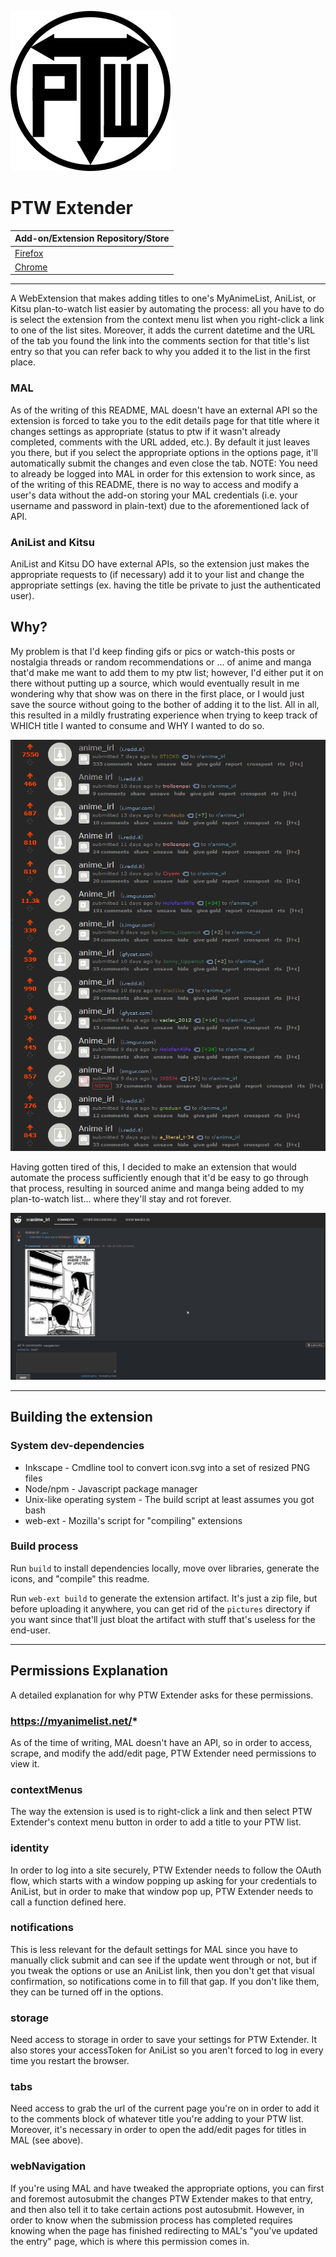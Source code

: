 ![PTW Extender Icon](icons/icon.svg "PTW Extender Icon")

# PTW Extender

| Add-on/Extension Repository/Store |
| --- |
| [Firefox](https://addons.mozilla.org/en-US/firefox/addon/ptw-extender/) |
| [Chrome](https://chrome.google.com/webstore/detail/ptw-extender/cbllkljhggikogmnnfiihcbgenkmjanh)

---

A WebExtension that makes adding titles to one's MyAnimeList, AniList, or Kitsu plan-to-watch list easier by automating the process: all you have to do is select the extension from the context menu list when you right-click a link to one of the list sites.  Moreover, it adds the current datetime and the URL of the tab you found the link into the comments section for that title's list entry so that you can refer back to why you added it to the list in the first place.

### MAL
As of the writing of this README, MAL doesn't have an external API so the extension is forced to take you to the edit details page for that title where it changes settings as appropriate (status to ptw if it wasn't already completed, comments with the URL added, etc.).  By default it just leaves you there, but if you select the appropriate options in the options page, it'll automatically submit the changes and even close the tab.  NOTE: You need to already be logged into MAL in order for this extension to work since, as of the writing of this README, there is no way to access and modify a user's data without the add-on storing your MAL credentials (i.e. your username and password in plain-text) due to the aforementioned lack of API.

### AniList and Kitsu
AniList and Kitsu DO have external APIs, so the extension just makes the appropriate requests to (if necessary) add it to your list and change the appropriate settings (ex. having the title be private to just the authenticated user).

## Why?
My problem is that I'd keep finding gifs or pics or watch-this posts or nostalgia threads or random recommendations or ... of anime and manga that'd make me want to add them to my ptw list; however, I'd either put it on there without putting up a source, which would eventually result in me wondering why that show was on there in the first place, or I would just save the source without going to the bother of adding it to the list.  All in all, this resulted in a mildly frustrating experience when trying to keep track of WHICH title I wanted to consume and WHY I wanted to do so.

![The Problem](the_problem.png "The Problem")

Having gotten tired of this, I decided to make an extension that would automate the process sufficiently enough that it'd be easy to go through that process, resulting in sourced anime and manga being added to my plan-to-watch list... where they'll stay and rot forever. 

![The Solution](the_solution.gif "The Solution")

---

## Building the extension
### System dev-dependencies
  * Inkscape - Cmdline tool to convert icon.svg into a set of resized PNG files
  * Node/npm - Javascript package manager
  * Unix-like operating system - The build script at least assumes you got bash
  * web-ext - Mozilla's script for "compiling" extensions

### Build process
Run `build` to install dependencies locally, move over libraries, generate the icons, and "compile" this readme.

Run `web-ext build` to generate the extension artifact.  It's just a zip file, but before uploading it anywhere, you can get rid of the `pictures` directory if you want since that'll just bloat the artifact with stuff that's useless for the end-user.

----

## Permissions Explanation
A detailed explanation for why PTW Extender asks for these permissions.

### https://myanimelist.net/*
As of the time of writing, MAL doesn't have an API, so in order to access, scrape, and modify the add/edit page, PTW Extender need permissions to view it.

### contextMenus
The way the extension is used is to right-click a link and then select PTW Extender's context menu button in order to add a title to your PTW list.

### identity
In order to log into a site securely, PTW Extender needs to follow the OAuth flow, which starts with a window popping up asking for your credentials to AniList, but in order to make that window pop up, PTW Extender needs to call a function defined here.

### notifications
This is less relevant for the default settings for MAL since you have to manually click submit and can see if the update went through or not, but if you tweak the options or use an AniList link, then you don't get that visual confirmation, so notifications come in to fill that gap.  If you don't like them, they can be turned off in the options.

### storage
Need access to storage in order to save your settings for PTW Extender.  It also stores your accessToken for AniList so you aren't forced to log in every time you restart the browser.

### tabs
Need access to grab the url of the current page you're on in order to add it to the comments block of whatever title you're adding to your PTW list.  Moreover, it's necessary in order to open the add/edit pages for titles in MAL (see above).

### webNavigation
If you're using MAL and have tweaked the appropriate options, you can first and foremost autosubmit the changes PTW Extender makes to that entry, and then also tell it to take certain actions post autosubmit.  However, in order to know when the submission process has completed requires knowing when the page has finished redirecting to MAL's "you've updated the entry" page, which is where this permission comes in.
